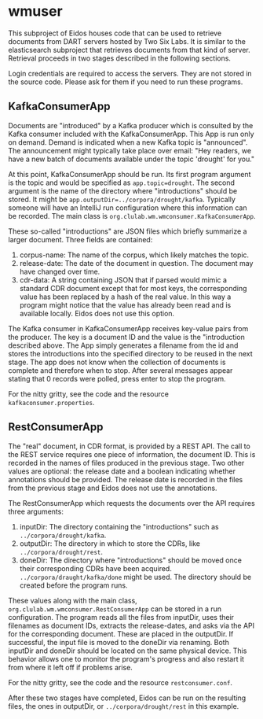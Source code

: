 # wmuser

This subproject of Eidos houses code that can be used to retrieve documents
from DART servers hosted by Two Six Labs.  It is similar to the elasticsearch
subproject that retrieves documents from that kind of server.  Retrieval
proceeds in two stages described in the following sections.

Login credentials are required to access the servers.  They are not stored in
the source code.  Please ask for them if you need to run these programs.

## KafkaConsumerApp

Documents are "introduced" by a Kafka producer which is consulted by the Kafka
consumer included with the KafkaConsumerApp.  This App is run only on demand.
Demand is indicated when a new Kafka topic is "announced".  The announcement
might typically take place over email: "Hey readers, we have a new batch of
documents available under the topic 'drought' for you."

At this point, KafkaConsumerApp should be run.  Its first program argument is
the topic and would be specified as `app.topic=drought`.  The second argument
is the name of the directory where "introductions" should be stored.  It might
be `app.outputDir=../corpora/drought/kafka`.  Typically someone will have an
IntelliJ run configuration where this information can be recorded.  The main
class is `org.clulab.wm.wmconsumer.KafkaConsumerApp`.

These so-called "introductions" are JSON files which briefly summarize a larger
document.  Three fields are contained:

1. corpus-name: The name of the corpus, which likely matches the topic.
2. release-date: The date of the document in question.  The document may have changed over time.
3. cdr-data: A string containing JSON that if parsed would mimic a standard
CDR document except that for most keys, the corresponding value has been
replaced by a hash of the real value.  In this way a program might notice that
the value has already been read and is available locally.  Eidos does not use
this option.

The Kafka consumer in KafkaConsumerApp receives key-value pairs from the producer.
The key is a document ID and the value is the "introduction described above.
The App simply generates a filename from the id and stores the introductions into the
specified directory to be reused in the next stage.  The app does not know when the
collection of documents is complete and therefore when to stop.  After several
messages appear stating that 0 records were polled, press enter to stop the program.

For the nitty gritty, see the code and the resource `kafkaconsumer.properties`.

## RestConsumerApp

The "real" document, in CDR format, is provided by a REST API.  The call to
the REST service requires one piece of information, the document ID.  This is
recorded in the names of files produced in the previous stage.  Two other values
are optional: the release date and a boolean indicating whether annotations
should be provided.  The release date is recorded in the files from the
previous stage and Eidos does not use the annotations.

The RestConsumerApp which requests the documents over the API requires three
arguments:

1. inputDir: The directory containing the "introductions" such as `../corpora/drought/kafka`.
2. outputDir: The directory in which to store the CDRs, like `../corpora/drought/rest`.
3. doneDir: The directory where "introductions" should be moved once their corresponding
CDRs have been acquired.  `../corpora/draught/kafka/done` might be used.  The
directory should be created before the program runs.

These values along with the main class, `org.clulab.wm.wmconsumer.RestConsumerApp`
can be stored in a run configuration.  The program reads all the files from
inputDir, uses their filenames as document IDs, extracts the release-dates,
and asks via the API for the corresponding document.  These are placed in the
outputDir.  If successful, the input file is moved to the doneDir via renaming.
Both inputDir and doneDir should be located on the same physical device.  This
behavior allows one to monitor the program's progress and also restart it from
where it left off if problems arise.

For the nitty gritty, see the code and the resource `restconsumer.conf`.

After these two stages have completed, Eidos can be run on the resulting files,
the ones in outputDir, or `../corpora/drought/rest` in this example.
